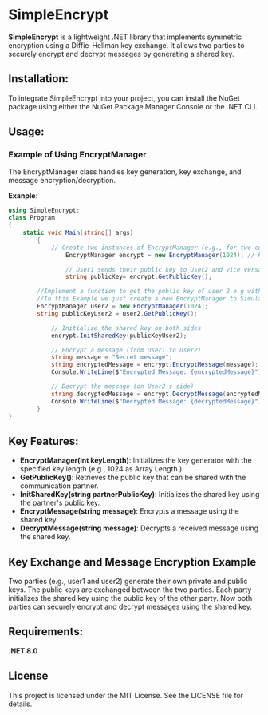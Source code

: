 # SimpleEncrypt
**SimpleEncrypt** is a lightweight .NET library that implements symmetric encryption using a Diffie-Hellman key exchange. It allows two parties to securely encrypt and decrypt messages by generating a shared key.

## Installation:
To integrate SimpleEncrypt into your project, you can install the NuGet package using either the NuGet Package Manager Console or the .NET CLI.

## Usage:
### Example of Using EncryptManager
The EncryptManager class handles key generation, key exchange, and message encryption/decryption.

**Exanple**:

```csharp
using SimpleEncrypt;
class Program
{
	static void Main(string[] args)
        {
        	// Create two instances of EncryptManager (e.g., for two communication partners)
                EncryptManager encrypt = new EncryptManager(1024); // Key length in charakters

                // User1 sends their public key to User2 and vice versa
                string publicKey= encrypt.GetPublicKey();

		//Implement a function to get the public key of user 2 e.g with TcpClient
		//In this Example we just create a new EncryptManager to Simulate a second user
		EncryptManager user2 = new EncryptManager(1024);
		string publicKeyUser2 = user2.GetPublicKey(); 

        	// Initialize the shared key on both sides
        	encrypt.InitSharedKey(publicKeyUser2);

        	// Encrypt a message (from User1 to User2)
        	string message = "Secret message";
        	string encryptedMessage = encrypt.EncryptMessage(message);
        	Console.WriteLine($"Encrypted Message: {encryptedMessage}");

        	// Decrypt the message (on User2's side)
        	string decryptedMessage = encrypt.DecryptMessage(encryptedMessage);
        	Console.WriteLine($"Decrypted Message: {decryptedMessage}");
    	}
}
```

## Key Features:
- **EncryptManager(int keyLength)**: Initializes the key generator with the specified key length (e.g., 1024 as Array Length ).
- **GetPublicKey()**: Retrieves the public key that can be shared with the communication partner.
- **InitSharedKey(string partnerPublicKey)**: Initializes the shared key using the partner's public key.
- **EncryptMessage(string message)**: Encrypts a message using the shared key.
- **DecryptMessage(string message)**: Decrypts a received message using the shared key.

## Key Exchange and Message Encryption Example
Two parties (e.g., user1 and user2) generate their own private and public keys.
The public keys are exchanged between the two parties.
Each party initializes the shared key using the public key of the other party.
Now both parties can securely encrypt and decrypt messages using the shared key.

## Requirements:
**.NET 8.0**

## License
This project is licensed under the MIT License. See the LICENSE file for details.

